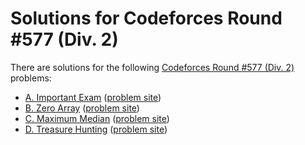 # Solutions for Codeforces Round #577 (Div. 2)

There are solutions for the following [Codeforces Round #577 (Div. 2)](https://codeforces.com/contest/1201) problems:

- [A. Important Exam](a.cc)
  ([problem site](https://codeforces.com/contest/1201/problem/A))
- [B. Zero Array](b.cc)
  ([problem site](https://codeforces.com/contest/1201/problem/B))
- [C. Maximum Median](c.cc)
  ([problem site](https://codeforces.com/contest/1201/problem/C))
- [D. Treasure Hunting](d.cc)
  ([problem site](https://codeforces.com/contest/1201/problem/D))
